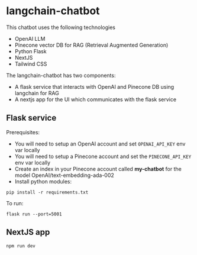 # langchain-chatbot

This chatbot uses the following technologies
- OpenAI LLM
- Pinecone vector DB for RAG (Retrieval Augmented Generation)
- Python Flask
- NextJS
- Tailwind CSS

The langchain-chatbot has two components:

- A flask service that interacts with OpenAI and Pinecone DB using langchain for RAG
- A nextjs app for the UI which communicates with the flask service

## Flask service

Prerequisites:
- You will need to setup an OpenAI account and set `OPENAI_API_KEY` env var locally
- You will need to setup a Pinecone account and set the `PINECONE_API_KEY` env var locally
- Create an index in your Pinecone account called **my-chatbot** for the model OpenAI/text-embedding-ada-002
- Install python modules:
```
pip install -r requirements.txt
```

To run:

```
flask run --port=5001
```

## NextJS app

```
npm run dev
```
